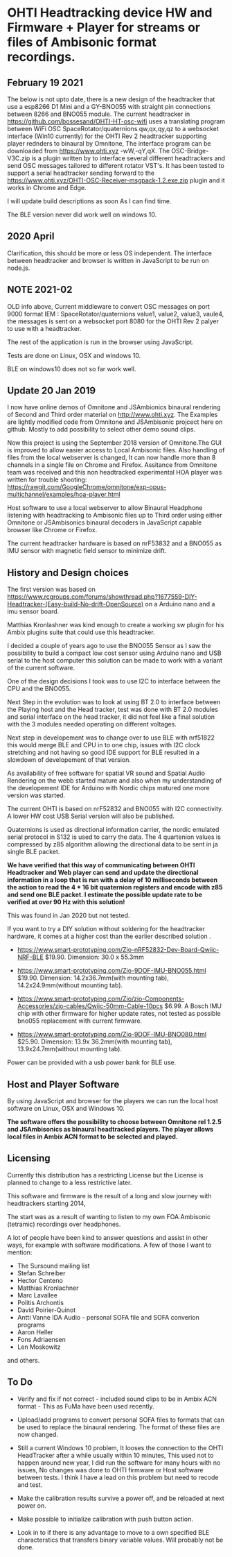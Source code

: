 # OHTI Headtracking device HW and Firmware + Player for streams or files of Ambisonic format recordings.

## February 19 2021

The below is not upto date, there is a new design of the headtracker that use a esp8266 D1 Mini and a GY-BNO055 with straight pin connections between 8266 and BNO055 module. The current headtracker in https://github.com/bossesand/OHTI-HT-osc-wifi uses a translating program between WiFi OSC SpaceRotator/quaternions qw,qx,qy,qz to a websocket interface (Win10 currently) for the OHTI Rev 2 headtracker supporting player rednders to binaural by Omnitone, The interface program can be downloaded from https://www.ohti.xyz -wW,-qY,qX. The OSC-Bridge-V3C.zip is a plugin written by to interface several different headtrackers and send OSC messages tailored to different rotator VST's. It has been tested to support a serial headtracker sending forward to the https://www.ohti.xyz/OHTI-OSC-Receiver-msgpack-1.2.exe.zip plugin and it works in Chrome and Edge.

I will update build descriptions as soon As I can find time.

The BLE version never did work well on windows 10.

## 2020 April

Clarification, this should be more or less OS independent. The interface between headtracker and browser is written in JavaScript to be run on node.js.

## NOTE 2021-02

OLD info above, Current middleware to convert OSC messages on port 9000 format IEM : SpaceRotator/quaternions value1, value2, value3, vaule4, the messages is sent on a websocket port 8080 for the OHTI Rev 2 palyer to use with a headtracker.

The rest of the application is run in the browser using JavaScript.

Tests are done on Linux, OSX and windows 10.

BLE on windows10 does not so far work well.

## Update 20 Jan 2019

I now have online demos of Omnitone and JSAmbionics binaural rendering of Second and Third order material on http://www.ohti.xyz. The Examples are lightly modified code from Omnitone and JSAmbisonic projcect here on github. Mostly to add possibility to select other demo sound clips.

Now this project is using the September 2018 version of Omnitone.The GUI is improved to allow easier access to Local Ambisonic files. Also handling of files from the local webserver is changed, It can now handle more than 8 channels in a single file on Chrome and Firefox. Assitance from Omnitone team was received and this non headtracked experimental HOA player was written for trouble shooting: https://rawgit.com/GoogleChrome/omnitone/exp-opus-multichannel/examples/hoa-player.html

Host software to use a local webserver to allow Binaural Headphone listening with headtracking to Ambisonic files up to Third order using either Omnitone or JSAmbisonics binaural decoders in JavaScript capable browser like Chrome or Firefox.

The current headtracker hardware is based on nrF53832 and a BNO055 as IMU sensor with magnetic field sensor to minimize drift.

## History and Design choices

The first version was based on https://www.rcgroups.com/forums/showthread.php?1677559-DIY-Headtracker-(Easy-build-No-drift-OpenSource) on a Arduino nano and a imu sensor board.

Matthias Kronlashner was kind enough to create a working sw plugin for his Ambix plugins suite that could use this headtracker.

I decided a couple of years ago to use the BNO055 Sensor as I saw the possibility to build a compact low cost sensor using Arduino nano and USB serial to the host computer this solution can be made to work with a variant of the current software.

One of the design decisions I took was to use I2C to interface between the CPU and the BNO055.

Next Step in the evolution was to look at using BT 2.0 to interface between the Playing host and the Head tracker, test was done with BT 2.0 modules and serial interface on the head tracker, it did not feel like a final solution with the 3 modules needed operating on different voltages.

Next step in developement was to change over to use BLE with nrf51822 this would merge BLE and CPU in to one chip, issues with I2C clock stretching and not having so good IDE support for BLE resulted in a slowdown of developement of that version.

As availability of free software for spatial VR sound and Spatial Audio Rendering on the webb started mature and also when my understanding of the developement IDE for Arduino with Nordic chips matured one more version was started.

The current OHTI is based on nrF52832 and BNO055 with I2C connectivity. A lower HW cost USB Serial version will also be published.

Quaternions is used as directional information carrier, the nordic emulated serial protocol in S132 is used to carry the data. The 4 quartenion values is compressed by z85 algorithm allowing the directional data to be sent in ja single BLE packet.

**We have verified that this way of communicating between OHTI Headtracker and Web player can send and update the directional information in a loop that is run with a delay of 10 milliseconds between the action to read the 4 \* 16 bit quaternion registers and encode with z85 and send one BLE packet. I estimate the possible update rate to be verified at over 90 Hz with this solution!**


This was found in Jan 2020 but not tested.

If you want to try a DIY solution without soldering for the headtracker hardware, it comes at a higher cost than the earlier described solution .

- https://www.smart-prototyping.com/Zio-nRF52832-Dev-Board-Qwiic-NRF-BLE $19.90. Dimension: 30.0 x 55.3mm

- https://www.smart-prototyping.com/Zio-9DOF-IMU-BNO055.html $19.90. Dimension: 14.2x36.7mm(with mounting tab), 14.2x24.9mm(without mounting tab).

- https://www.smart-prototyping.com/Zio/zio-Components-Accessories/zio-cables/Qwiic-50mm-Cable-10pcs $6.99. A Bosch IMU chip with other firmware for higher update rates, not tested as possible bno055 replacement with current firmware.

- https://www.smart-prototyping.com/Zio-9DOF-IMU-BNO080.html $25.90. Dimension: 13.9x 36.2mm(with mounting tab), 13.9x24.7mm(without mounting tab).

Power can be provided with a usb power bank for BLE use.

## Host and Player Software

By using JavaScript and browser for the players we can run the local host software on Linux, OSX and Windows 10.

**The software offers the possibility to choose between Omnitone rel 1.2.5 and JSAmbisonics as binaural headtracked players. The player allows local files in Ambix ACN format to be selected and played.**

## Licensing

Currently this distribution has a restricting License but the License is planned to change to a less restrictive later.

This software and firmware is the result of a long and slow journey with headtrackers starting 2014,

The start was as a result of wanting to listen to my own FOA Ambisonic (tetramic) recordings over headphones.

A lot of people have been kind to answer questions and assist in other ways, for example with software modifications. A few of those I want to mention:

- The Sursound mailing list
- Stefan Schreiber
- Hector Centeno
- Matthias Kronlachner
- Marc Lavallee
- Politis Archontis
- David Poirier-Quinot
- Antti Vanne IDA Audio - personal SOFA file and SOFA converion programs
- Aaron Heller
- Fons Adriaensen
- Len Moskowitz

and others.

## To Do

- Verify and fix if not correct - included sound clips to be in Ambix ACN format - This as FuMa have been used recently.

- Upload/add programs to convert personal SOFA files to formats that can be used to replace the binaural rendering. The format of these files are now changed.

- Still a current Windows 10 problem, It looses the connection to the OHTI HeadTracker after a while usually within 10 minutes, This used not to happen around new year, I did run the software for many hours with no issues, No changes was done to OHTI firmware or Host software between tests. I think I have a lead on this problem but need to recode and test.

- Make the calibration results survive a power off, and be reloaded at next power on.

- Make possible to initialize calibration with push button action.

- Look in to if there is any advantage to move to a own specified BLE characterstics that transfers binary variable values. Will probably not be done.
